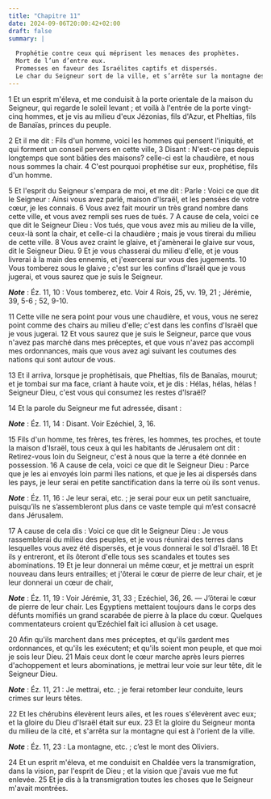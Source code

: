 ```yaml
---
title: "Chapitre 11"
date: 2024-09-06T20:00:42+02:00
draft: false
summary: |
  
  Prophétie contre ceux qui méprisent les menaces des prophètes.
  Mort de l’un d’entre eux.
  Promesses en faveur des Israélites captifs et dispersés.
  Le char du Seigneur sort de la ville, et s’arrête sur la montagne des Oliviers.
---
```



1 Et un esprit m'éleva, et me conduisit à la porte orientale de la maison du Seigneur, qui regarde le soleil levant ; et voilà à l'entrée de la porte vingt-cinq hommes, et je vis au milieu d'eux Jézonias, fils d'Azur, et Pheltias, fils de Banaïas, princes du peuple.


2 Et il me dit : Fils d'un homme, voici les hommes qui pensent l'iniquité, et qui forment un conseil pervers en cette ville, 3 Disant : N'est-ce pas depuis longtemps que sont bâties des maisons? celle-ci est la chaudière, et nous nous sommes la chair. 4 C'est pourquoi prophétise sur eux, prophétise, fils d'un homme.


5 Et l'esprit du Seigneur s'empara de moi, et me dit : Parle : Voici ce que dit le Seigneur : Ainsi vous avez parlé, maison d'Israël, et les pensées de votre cœur, je les connais. 6 Vous avez fait mourir un très grand nombre dans cette ville, et vous avez rempli ses rues de tués. 7 A cause de cela, voici ce que dit le Seigneur Dieu : Vos tués, que vous avez mis au milieu de la ville, ceux-là sont la chair, et celle-ci la chaudière ; mais je vous tirerai du milieu de cette ville. 8 Vous avez craint le glaive, et j'amènerai le glaive sur vous, dit le Seigneur Dieu. 9 Et je vous chasserai du milieu d'elle, et je vous livrerai à la main des ennemis, et j'exercerai sur vous des jugements. 10 Vous tomberez sous le glaive ; c'est sur les confins d'Israël que je vous jugerai, et vous saurez que je suis le Seigneur.

***Note*** :  Éz. 11, 10 : Vous tomberez, etc. Voir 4 Rois, 25, vv. 19, 21 ; Jérémie, 39, 5-6 ; 52, 9-10.

11 Cette ville ne sera point pour vous une chaudière, et vous, vous ne serez point comme des chairs au milieu d'elle; c'est dans les confins d'Israël que je vous jugerai. 12 Et vous saurez que je suis le Seigneur, parce que vous n'avez pas marché dans mes préceptes, et que vous n'avez pas accompli mes ordonnances, mais que vous avez agi suivant les coutumes des nations qui sont autour de vous.


13 Et il arriva, lorsque je prophétisais, que Pheltias, fils de Banaïas, mourut; et je tombai sur ma face, criant à haute voix, et je dis : Hélas, hélas, hélas ! Seigneur Dieu, c'est vous qui consumez les restes d'Israël?


14 Et la parole du Seigneur me fut adressée, disant :

***Note*** :  Éz. 11, 14 : Disant. Voir Ezéchiel, 3, 16.

15 Fils d'un homme, tes frères, tes frères, les hommes, tes proches, et toute la maison d'Israël, tous ceux à qui les habitants de Jérusalem ont dit : Retirez-vous loin du Seigneur, c'est à nous que la terre a été donnée en possession. 16 A cause de cela, voici ce que dit le Seigneur Dieu : Parce que je les ai envoyés loin parmi îles nations, et que je les ai dispersés dans les pays, je leur serai en petite sanctification dans la terre où ils sont venus.

***Note*** :  Éz. 11, 16 : Je leur serai, etc. ; je serai pour eux un petit sanctuaire, puisqu’ils ne s’assembleront plus dans ce vaste temple qui m’est consacré dans Jérusalem.

17 A cause de cela dis : Voici ce que dit le Seigneur Dieu : Je vous rassemblerai du milieu des peuples, et je vous réunirai des terres dans lesquelles vous avez été dispersés, et je vous donnerai le sol d'Israël. 18 Et ils y entreront, et ils ôteront d'elle tous ses scandales et toutes ses abominations. 19 Et je leur donnerai un même cœur, et je mettrai un esprit nouveau dans leurs entrailles; et j'ôterai le cœur de pierre de leur chair, et je leur donnerai un cœur de chair,

***Note*** :  Éz. 11, 19 : Voir Jérémie, 31, 33 ; Ezéchiel, 36, 26. ― J’ôterai le cœur de pierre de leur chair. Les Egyptiens mettaient toujours dans le corps des défunts momifiés un grand scarabée de pierre à la place du cœur. Quelques commentateurs croient qu’Ezéchiel fait ici allusion à cet usage.

20 Afin qu'ils marchent dans mes préceptes, et qu'ils gardent mes ordonnances, et qu'ils les exécutent; et qu'ils soient mon peuple, et que moi je sois leur Dieu. 21 Mais ceux dont le cœur marche après leurs pierres d'achoppement et leurs abominations, je mettrai leur voie sur leur tête, dit le Seigneur Dieu.

***Note*** :  Éz. 11, 21 : Je mettrai, etc. ; je ferai retomber leur conduite, leurs crimes sur leurs têtes.


22 Et les chérubins élevèrent leurs ailes, et les roues s'élevèrent avec eux; et la gloire du Dieu d'Israël était sur eux. 23 Et la gloire du Seigneur monta du milieu de la cité, et s'arrêta sur la montagne qui est à l'orient de la ville.

***Note*** :  Éz. 11, 23 : La montagne, etc. ; c’est le mont des Oliviers.


24 Et un esprit m'éleva, et me conduisit en Chaldée vers la transmigration, dans la vision, par l'esprit de Dieu ; et la vision que j'avais vue me fut enlevée. 25 Et je dis à la transmigration toutes les choses que le Seigneur m'avait montrées.

